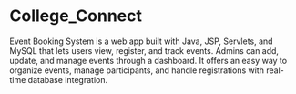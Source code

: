 # College_Connect
Event Booking System is a web app built with Java, JSP, Servlets, and MySQL that lets users view, register, and track events. Admins can add, update, and manage events through a dashboard. It offers an easy way to organize events, manage participants, and handle registrations with real-time database integration.

